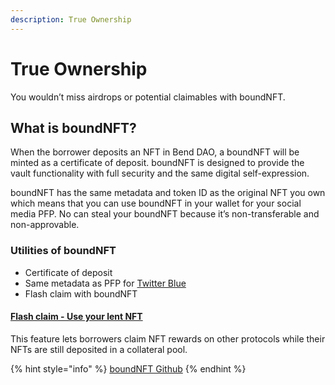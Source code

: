 ```yaml
---
description: True Ownership
---
```


# True Ownership

You wouldn’t miss airdrops or potential claimables with boundNFT.&#x20;

## What is boundNFT?&#x20;

When the borrower deposits an NFT in Bend DAO, a boundNFT will be minted as a certificate of deposit. boundNFT is designed to provide the vault functionality with full security and the same digital self-expression.

boundNFT has the same metadata and token ID as the original NFT you own which means that you can use boundNFT in your wallet for your social media PFP. No can steal your boundNFT because it’s non-transferable and non-approvable.

### Utilities of boundNFT&#x20;

* Certificate of deposit&#x20;
* Same metadata as PFP for [Twitter Blue](https://help.twitter.com/en/using-twitter/twitter-blue-labs#nft)&#x20;
* Flash claim with boundNFT

#### [Flash claim - Use your lent NFT](../user-guides/flashclaim.md)

This feature lets borrowers claim NFT rewards on other protocols while their NFTs are still deposited in a collateral pool.



{% hint style="info" %}
[boundNFT Github](https://github.com/BoundNFT/)
{% endhint %}

